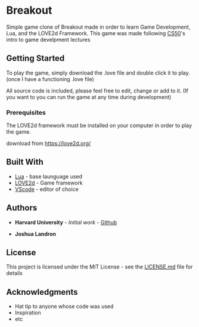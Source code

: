 # Breakout
Simple game clone of Breakout made in order to learn Game Development, Lua, and the LOVE2d Framework. This game was made following [CS50](https://www.edx.org/course/cs50s-introduction-to-game-development)'s intro to game develpment lectures

## Getting Started

To play the game, simply download the .love file and double click it to play. (once I have a functioning .love file)

All source code is included, please feel free to edit, change or add to it. (If you want to you can run the game at any time during development)

### Prerequisites

The LOVE2d framework must be installed on your computer in order to play the game.

download from https://love2d.org/ 

## Built With

* [Lua](https://www.lua.org/) - base launguage used
* [LOVE2d](https://love2d.org/) - Game framework
* [VScode](https://code.visualstudio.com/) - editor of choice

## Authors

* **Harvard University** - *Initial work* - [Github](https://github.com/games50)

* **Joshua Landron**


## License

This project is licensed under the MIT License - see the [LICENSE.md](LICENSE.md) file for details

## Acknowledgments

* Hat tip to anyone whose code was used
* Inspiration
* etc
